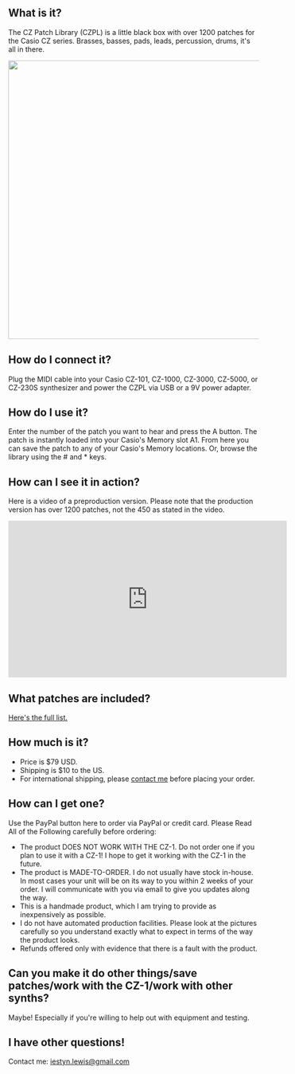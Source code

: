 ## What is it?

The CZ Patch Library (CZPL) is a little black box with over 1200 patches for the Casio CZ series.  Brasses, basses, pads, leads, percussion, drums, it's all in there.  

<img src='https://iestyn-lewis.github.io/czpl/images/big.JPG' width=560 />

## How do I connect it?

Plug the MIDI cable into your Casio CZ-101, CZ-1000, CZ-3000, CZ-5000, or CZ-230S synthesizer and power the CZPL via USB or a 9V power adapter.  

## How do I use it?

Enter the number of the patch you want to hear and press the A button.  The patch is instantly loaded into your Casio's Memory slot A1.  From here you can save the patch to any of your Casio's Memory locations.  Or, browse the library using the # and * keys.

## How can I see it in action?

Here is a video of a preproduction version.  Please note that the production version has over 1200 patches, not the 450 as stated in the video.  

<iframe width="560" height="315" src="https://www.youtube.com/embed/gLdG_PXHO4w?ecver=1" frameborder="0" allowfullscreen></iframe>

## What patches are included?

[Here's the full list.](http://google.com)

## How much is it?

 * Price is $79 USD.
 * Shipping is $10 to the US.  
 * For international shipping, please [contact me](iestyn.lewis@gmail.com) before placing your order.

## How can I get one?

Use the PayPal button here to order via PayPal or credit card.  Please Read All of the Following carefully before ordering:
* The product DOES NOT WORK WITH THE CZ-1.  Do not order one if you plan to use it with a CZ-1!  I hope to get it working with the CZ-1 in the future.  
* The product is MADE-TO-ORDER.  I do not usually have stock in-house.  In most cases your unit will be on its way to you within 2 weeks of your order.  I will communicate with you via email to give you updates along the way.  
* This is a handmade product, which I am trying to provide as inexpensively as possible.  
* I do not have automated production facilities.  Please look at the pictures carefully so you understand exactly what to expect in terms of the way the product looks.
* Refunds offered only with evidence that there is a fault with the product.  

## Can you make it do other things/save patches/work with the CZ-1/work with other synths?

Maybe!  Especially if you're willing to help out with equipment and testing.

## I have other questions!

Contact me:  [iestyn.lewis@gmail.com](iestyn.lewis@gmail.com)
